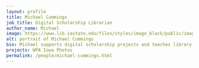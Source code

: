 ```yaml
---
layout: profile
title: Michael Cummings
job_title: Digital Scholarship Librarian
author_name: Michael
image: https://www.lib.iastate.edu/files/styles/image_block/public/images/2023-09/Cummings_Michael.png?
alt: portrait of Michael Cummings
bio: Michael supports digital scholarship projects and teaches library workshops and class sessions on digital humanities tools and methods.
projects: WPA Iowa Photos
permalink: /people/michael-cummings.html
---
```


